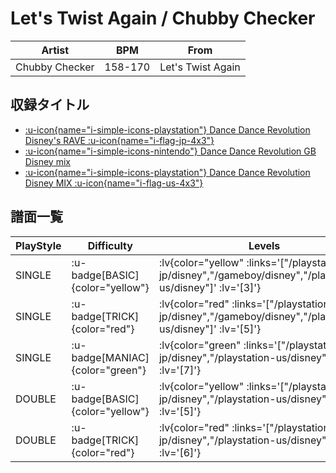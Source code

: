 # Let's Twist Again / Chubby Checker

|Artist|BPM|From|
|------|---|----|
|Chubby Checker|158-170|Let's Twist Again|

## 収録タイトル

- [ :u-icon{name="i-simple-icons-playstation"} Dance Dance Revolution Disney's RAVE :u-icon{name="i-flag-jp-4x3"} ](/playstation-jp/disney)
- [ :u-icon{name="i-simple-icons-nintendo"} Dance Dance Revolution GB Disney mix](/gameboy/disney)
- [ :u-icon{name="i-simple-icons-playstation"} Dance Dance Revolution Disney MIX :u-icon{name="i-flag-us-4x3"} ](/playstation-us/disney)

## 譜面一覧

|PlayStyle|Difficulty|Levels|Notes|Movie|
|---------|----------|------|-----|-----|
|SINGLE| :u-badge[BASIC]{color="yellow"} | :lv{color="yellow" :links='["/playstation-jp/disney","/gameboy/disney","/playstation-us/disney"]' :lv='[3]'} |138/0||
|SINGLE| :u-badge[TRICK]{color="red"} | :lv{color="red" :links='["/playstation-jp/disney","/gameboy/disney","/playstation-us/disney"]' :lv='[5]'} |206/0||
|SINGLE| :u-badge[MANIAC]{color="green"} | :lv{color="green" :links='["/playstation-jp/disney","/playstation-us/disney"]' :lv='[7]'} |290/0||
|DOUBLE| :u-badge[BASIC]{color="yellow"} | :lv{color="yellow" :links='["/playstation-jp/disney","/playstation-us/disney"]' :lv='[5]'} |212/0||
|DOUBLE| :u-badge[TRICK]{color="red"} | :lv{color="red" :links='["/playstation-jp/disney","/playstation-us/disney"]' :lv='[6]'} |247/0||
